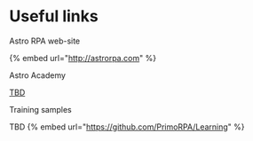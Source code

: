 # Useful links

Astro RPA web-site

{% embed url="http://astrorpa.com" %}

Astro Academy

[TBD](https://rondem-s-academy.thinkific.com/)

Training samples

TBD {% embed url="https://github.com/PrimoRPA/Learning" %}

